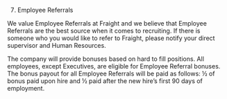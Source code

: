7. Employee Referrals

We value Employee Referrals at Fraight and we believe that Employee Referrals are the best source when it comes to recruiting. If there is someone who you would like to refer to Fraight, please notify your direct supervisor and Human Resources.

The company will provide bonuses based on hard to fill positions. All employees, except Executives, are eligible for Employee Referral bonuses. The bonus payout for all Employee Referrals will be paid as follows: ½ of bonus paid upon hire and ½ paid after the new hire’s first 90 days of employment.

<!-- bounty amount on a per person basis -->
